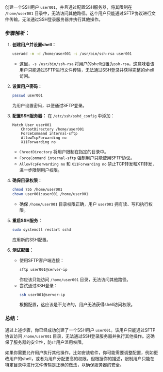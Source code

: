 创建一个SSH用户 `user001`，并且通过配置SSH服务器，将其限制在 `/home/user001` 目录中，无法访问其他路径。这个用户只能通过SFTP协议进行文件传输，无法通过SSH登录服务器并执行其他操作。

### **步骤解析：**

1. **创建用户并设置shell：**
   ```bash
   useradd -m -d /home/user001 -s /usr/bin/ssh-rsa user001
   ```
   - 这里，`-s /usr/bin/ssh-rsa` 将用户的shell设置为`ssh-rsa`，这意味着该用户只能通过SFTP进行文件传输，无法通过SSH登录并获得完整的shell访问。

2. **设置用户密码：**
   ```bash
   passwd user001
   ```
   为用户设置密码，以便通过SFTP登录。

3. **配置SSH服务器：**
   在 `/etc/ssh/sshd_config` 中添加：
   ```
   Match User user001
       ChrootDirectory /home/user001
       ForceCommand internal-sftp
       AllowTcpForwarding no
       X11Forwarding no
   ```
   - `ChrootDirectory` 将用户限制在指定的目录中。
   - `ForceCommand internal-sftp` 强制用户只能使用SFTP协议。
   - `AllowTcpForwarding no` 和 `X11Forwarding no` 禁止TCP转发和X11转发，进一步限制用户权限。

4. **确保目录权限：**
   ```bash
   chmod 755 /home/user001
   chown user001:user001 /home/user001
   ```
   - 确保 `/home/user001` 目录权限正确，用户 `user001` 拥有读、写和执行权限。

5. **重启SSH服务：**
   ```bash
   sudo systemctl restart sshd
   ```
   应用新的SSH配置。

6. **测试配置：**
   - 使用SFTP客户端连接：
     ```bash
     sftp user001@server-ip
     ```
     你应该只能访问 `/home/user001` 目录，无法访问其他路径。
   - 尝试通过SSH登录：
     ```bash
     ssh user001@server-ip
     ```
     根据配置，这应该是不允许的，用户无法获得shell访问权限。

### **总结：**

通过上述步骤，你已经成功创建了一个SSH用户 `user001`，该用户只能通过SFTP协议访问 `/home/user001` 目录，无法通过SSH登录服务器并执行其他操作。这确保了服务器的安全性，防止用户滥用权限。

如果你需要允许用户执行其他操作，比如安装软件，你可能需要调整配置，例如更改用户的shell，或者为用户分配更高的权限。但根据你的描述，限制用户只能在特定目录中进行文件传输是正确的做法，以确保服务器的安全。
